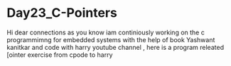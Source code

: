 # Day23_C-Pointers


Hi dear connections  as you know iam continiously working on the c programmimng for embedded systems  with the help of book Yashwant kanitkar and code with harry youtube channel  , here is  a program releated [ointer exercise from cpode to harry
